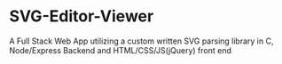 # SVG-Editor-Viewer
A Full Stack Web App utilizing a custom written SVG parsing library in C, Node/Express Backend and HTML/CSS/JS(jQuery) front end
